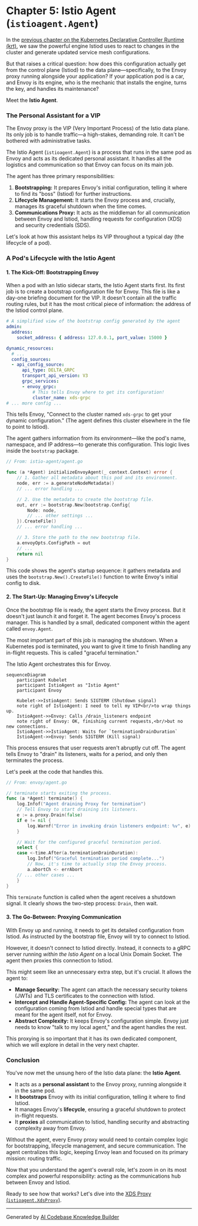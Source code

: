 # Chapter 5: Istio Agent (`istioagent.Agent`)

In the [previous chapter on the Kubernetes Declarative Controller Runtime (krt)](04_kubernetes_declarative_controller_runtime__krt__.md), we saw the powerful engine Istiod uses to react to changes in the cluster and generate updated service mesh configurations.

But that raises a critical question: how does this configuration actually get from the control plane (Istiod) to the data plane—specifically, to the Envoy proxy running alongside your application? If your application pod is a car, and Envoy is its engine, who is the mechanic that installs the engine, turns the key, and handles its maintenance?

Meet the **Istio Agent**.

### The Personal Assistant for a VIP

The Envoy proxy is the VIP (Very Important Process) of the Istio data plane. Its only job is to handle traffic—a high-stakes, demanding role. It can't be bothered with administrative tasks.

The Istio Agent (`istioagent.Agent`) is a process that runs in the same pod as Envoy and acts as its dedicated personal assistant. It handles all the logistics and communication so that Envoy can focus on its main job.

The agent has three primary responsibilities:
1.  **Bootstrapping:** It prepares Envoy's initial configuration, telling it where to find its "boss" (Istiod) for further instructions.
2.  **Lifecycle Management:** It starts the Envoy process and, crucially, manages its graceful shutdown when the time comes.
3.  **Communications Proxy:** It acts as the middleman for all communication between Envoy and Istiod, handling requests for configuration (XDS) and security credentials (SDS).



Let's look at how this assistant helps its VIP throughout a typical day (the lifecycle of a pod).

### A Pod's Lifecycle with the Istio Agent

#### 1. The Kick-Off: Bootstrapping Envoy

When a pod with an Istio sidecar starts, the Istio Agent starts first. Its first job is to create a bootstrap configuration file for Envoy. This file is like a day-one briefing document for the VIP. It doesn't contain all the traffic routing rules, but it has the most critical piece of information: the address of the Istiod control plane.

```yaml
# A simplified view of the bootstrap config generated by the agent
admin:
  address:
    socket_address: { address: 127.0.0.1, port_value: 15000 }

dynamic_resources:
  # ...
  config_sources:
  - api_config_source:
      api_type: DELTA_GRPC
      transport_api_version: V3
      grpc_services:
      - envoy_grpc:
          # This tells Envoy where to get its configuration!
          cluster_name: xds-grpc
# ... more config ...
```
This tells Envoy, "Connect to the cluster named `xds-grpc` to get your dynamic configuration." (The agent defines this cluster elsewhere in the file to point to Istiod).

The agent gathers information from its environment—like the pod's name, namespace, and IP address—to generate this configuration. This logic lives inside the `bootstrap` package.

```go
// From: istio-agent/agent.go

func (a *Agent) initializeEnvoyAgent(_ context.Context) error {
	// 1. Gather all metadata about this pod and its environment.
	node, err := a.generateNodeMetadata()
	// ... error handling ...

	// 2. Use the metadata to create the bootstrap file.
	out, err := bootstrap.New(bootstrap.Config{
		Node: node,
		// ... other settings ...
	}).CreateFile()
	// ... error handling ...

	// 3. Store the path to the new bootstrap file.
	a.envoyOpts.ConfigPath = out
	// ...
	return nil
}
```
This code shows the agent's startup sequence: it gathers metadata and uses the `bootstrap.New().CreateFile()` function to write Envoy's initial config to disk.

#### 2. The Start-Up: Managing Envoy's Lifecycle

Once the bootstrap file is ready, the agent starts the Envoy process. But it doesn't just launch it and forget it. The agent becomes Envoy's process manager. This is handled by a small, dedicated component within the agent called `envoy.Agent`.

The most important part of this job is managing the shutdown. When a Kubernetes pod is terminated, you want to give it time to finish handling any in-flight requests. This is called "graceful termination."

The Istio Agent orchestrates this for Envoy.

```mermaid
sequenceDiagram
    participant Kubelet
    participant IstioAgent as "Istio Agent"
    participant Envoy

    Kubelet->>IstioAgent: Sends SIGTERM (Shutdown signal)
    note right of IstioAgent: I need to tell my VIP<br/>to wrap things up.
    IstioAgent->>Envoy: Calls /drain_listeners endpoint
    note right of Envoy: OK, finishing current requests,<br/>but no new connections.
    IstioAgent->>IstioAgent: Waits for `terminationDrainDuration`
    IstioAgent->>Envoy: Sends SIGTERM (Kill signal)
```
This process ensures that user requests aren't abruptly cut off. The agent tells Envoy to "drain" its listeners, waits for a period, and only then terminates the process.

Let's peek at the code that handles this.

```go
// From: envoy/agent.go

// terminate starts exiting the process.
func (a *Agent) terminate() {
	log.Infof("Agent draining Proxy for termination")
	// Tell Envoy to start draining its listeners.
	e := a.proxy.Drain(false)
	if e != nil {
		log.Warnf("Error in invoking drain listeners endpoint: %v", e)
	}

	// Wait for the configured graceful termination period.
	select {
	case <-time.After(a.terminationDrainDuration):
		log.Infof("Graceful termination period complete...")
		// Now, it's time to actually stop the Envoy process.
		a.abortCh <- errAbort
	// ... other cases ...
	}
}
```
This `terminate` function is called when the agent receives a shutdown signal. It clearly shows the two-step process: `Drain`, then wait.

#### 3. The Go-Between: Proxying Communication

With Envoy up and running, it needs to get its detailed configuration from Istiod. As instructed by the bootstrap file, Envoy will try to connect to Istiod.

However, it doesn't connect to Istiod directly. Instead, it connects to a gRPC server running *within the Istio Agent* on a local Unix Domain Socket. The agent then proxies this connection to Istiod.

This might seem like an unnecessary extra step, but it's crucial. It allows the agent to:
*   **Manage Security:** The agent can attach the necessary security tokens (JWTs) and TLS certificates to the connection with Istiod.
*   **Intercept and Handle Agent-Specific Config:** The agent can look at the configuration coming from Istiod and handle special types that are meant for the agent itself, not for Envoy.
*   **Abstract Complexity:** It keeps Envoy's configuration simple. Envoy just needs to know "talk to my local agent," and the agent handles the rest.

This proxying is so important that it has its own dedicated component, which we will explore in detail in the very next chapter.

### Conclusion

You've now met the unsung hero of the Istio data plane: the **Istio Agent**.

*   It acts as a **personal assistant** to the Envoy proxy, running alongside it in the same pod.
*   It **bootstraps** Envoy with its initial configuration, telling it where to find Istiod.
*   It manages Envoy's **lifecycle**, ensuring a graceful shutdown to protect in-flight requests.
*   It **proxies** all communication to Istiod, handling security and abstracting complexity away from Envoy.

Without the agent, every Envoy proxy would need to contain complex logic for bootstrapping, lifecycle management, and secure communication. The agent centralizes this logic, keeping Envoy lean and focused on its primary mission: routing traffic.

Now that you understand the agent's overall role, let's zoom in on its most complex and powerful responsibility: acting as the communications hub between Envoy and Istiod.

Ready to see how that works? Let's dive into the [XDS Proxy (`istioagent.XdsProxy`)](06_xds_proxy___istioagent_xdsproxy___.md).

---

Generated by [AI Codebase Knowledge Builder](https://github.com/The-Pocket/Tutorial-Codebase-Knowledge)